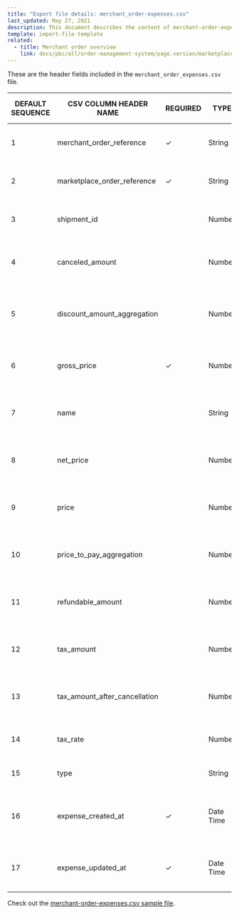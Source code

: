 ```yaml
---
title: "Export file details: merchant_order-expenses.csv"
last_updated: May 27, 2021
description: This document describes the content of merchant-order-expenses.
template: import-file-template
related:
  - title: Merchant order overview
    link: docs/pbc/all/order-management-system/page.version/marketplace/marketplace-order-management-feature-overview/merchant-order-overview.html
---
```


These are the header fields included in the `merchant_order_expenses.csv` file.

| DEFAULT SEQUENCE | CSV COLUMN HEADER NAME | REQUIRED | TYPE | OTHER REQUIREMENTS / COMMENTS | DESCRIPTION |
|-|-|-|-|-|-|
| 1 | merchant_order_reference | &check; | String | Unique | Merchant order reference identification |
| 2 | marketplace_order_reference | &check; | String | Unique | Marketplace order reference identification. |
| 3 | shipment_id |   | Number |   | Merchant order shipment identification. |
| 4 | canceled_amount |   | Number | Default = 0 | Merchant order expense canceled amount. |
| 5 | discount_amount_aggregation |   | Number | Default = 0 | Merchant order expense discount amount aggregation. |
| 6 | gross_price | &check; | Number | Original value is multiplied by 100 before it is stored in this field. | Merchant order gross price of the expense. |
| 7 | name |   | String | Original value is multiplied by 100 before it is stored in this field. | Merchant order name of the expense. |
| 8 | net_price |   | Number | Original value is multiplied by 100 before it is stored in this field. | Merchant order net price of the expense. |
| 9 | price |   | Number | Original value is multiplied by 100 before it is stored in this field. | Merchant order price of the expense. |
| 10 | price_to_pay_aggregation |   | Number | Original value is multiplied by 100 before it is stored in this field. | Merchant order expense price to pay aggregation. |
| 11 | refundable_amount |   | Number | Original value is multiplied by 100 before it is stored in this field. | Merchant order refundable amount of the expense. |
| 12 | tax_amount |   | Number | Original value is multiplied by 100 before it is stored in this field. | Merchant order tax amount of the expense. |
| 13 | tax_amount_after_cancellation |   | Number | Original value is multiplied by 100 before it is stored in this field. | Merchant order expense tax amount after cancellation. |
| 14 | tax_rate |   | Number |   | Merchant order tax rate of the expense. |
| 15 | type |   | String |   | Merchant order type of expense. |
| 16 | expense_created_at | &check; | Date Time |   | Merchant order timestamp of this sales expense creation. |
| 17 | expense_updated_at | &check; | Date Time |   | Last update date of the merchant order sales expense. |

Check out the [merchant-order-expenses.csv sample file](https://spryker.s3.eu-central-1.amazonaws.com/docs/Developer+Guide/Development+Guide/Data+Export/merchant-order-expenses.csv).

